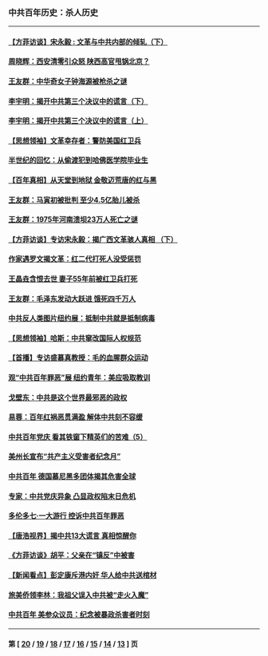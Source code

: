 ### 中共百年历史：杀人历史
---
#### [【方菲访谈】宋永毅 : 文革与中共内部的倾轧（下）](../../pages/nf1176106/n13486836.md?02120430) 
#### [周晓辉：西安清零引众怒 陕西高官甩锅北京？](../../pages/nf1176106/n13484627.md?02120430) 
#### [王友群：中华奇女子钟海源被枪杀之谜](../../pages/nf1176106/n13430555.md?02120430) 
#### [李宇明：揭开中共第三个决议中的谎言（下）](../../pages/nf1176106/n13389389.md?02120430) 
#### [李宇明：揭开中共第三个决议中的谎言（上）](../../pages/nf1176106/n13388697.md?02120430) 
#### [【思想领袖】文革幸存者：警防美国红卫兵](../../pages/nf1176106/n13339289.md?02120430) 
#### [半世纪的回忆：从偷渡犯到哈佛医学院毕业生](../../pages/nf1176106/n13345328.md?02120430) 
#### [【百年真相】从天堂到地狱 金敬迈荒唐的红与黑](../../pages/nf1176106/n13336995.md?02120430) 
#### [王友群：马寅初被批判 至少4.5亿胎儿被杀](../../pages/nf1176106/n13260313.md?02120430) 
#### [王友群：1975年河南溃坝23万人死亡之谜](../../pages/nf1176106/n13231576.md?02120430) 
#### [【方菲访谈】专访宋永毅：揭广西文革骇人真相 （下）](../../pages/nf1176106/n13209074.md?02120430) 
#### [作家遇罗文揭文革：红二代打死人没受惩罚](../../pages/nf1176106/n13205254.md?02120430) 
#### [王晶垚含恨去世 妻子55年前被红卫兵打死](../../pages/nf1176106/n13203590.md?02120430) 
#### [王友群：毛泽东发动大跃进 饿死四千万人](../../pages/nf1176106/n13177158.md?02120430) 
#### [中共反人类图片纽约展：抵制中共就是抵制病毒](../../pages/nf1176106/n13115371.md?02120430) 
#### [【思想领袖】哈斯：中共窜改国际人权规范](../../pages/nf1176106/n13053647.md?02120430) 
#### [【首播】专访盛慕真教授：毛的血腥群众运动](../../pages/nf1176106/n13091782.md?02120430) 
#### [观“中共百年罪恶”展 纽约青年：美应吸取教训](../../pages/nf1176106/n13085246.md?02120430) 
#### [戈壁东：中共是这个世界最邪恶的政权](../../pages/nf1176106/n13085641.md?02120430) 
#### [易蓉：百年红祸恶贯满盈 解体中共刻不容缓](../../pages/nf1176106/n13084455.md?02120430) 
#### [中共百年党庆 看其铁窗下精英们的苦难（5）](../../pages/nf1176106/n13076766.md?02120430) 
#### [美州长宣布“共产主义受害者纪念月”](../../pages/nf1176106/n13074024.md?02120430) 
#### [中共百年 德国慕尼黑多团体揭其危害全球](../../pages/nf1176106/n13068873.md?02120430) 
#### [专家：中共党庆异象 凸显政权陷末日危机](../../pages/nf1176106/n13067084.md?02120430) 
#### [多伦多七·一大游行 控诉中共百年罪恶](../../pages/nf1176106/n13062043.md?02120430) 
#### [【唐浩视界】揭中共13大谎言 真相惊醒你](../../pages/nf1176106/n13065208.md?02120430) 
#### [《方菲访谈》胡平：父亲在“镇反”中被害](../../pages/nf1176106/n13064114.md?02120430) 
#### [【新闻看点】彭定康斥港内奸 华人给中共送棺材](../../pages/nf1176106/n13064230.md?02120430) 
#### [旅美侨领李林：我祖父误入中共被“走火入魔”](../../pages/nf1176106/n13062777.md?02120430) 
#### [中共百年 美参众议员：纪念被暴政杀害者时刻](../../pages/nf1176106/n13063735.md?02120430) 

---
#### 第 [ [20](./20.md?02120430) / [19](./19.md?02120430) / [18](./18.md?02120430) / [17](./17.md?02120430) / [16](./16.md?02120430) / [15](./15.md?02120430) / [14](./14.md?02120430) / [13](./13.md?02120430) ] 页
